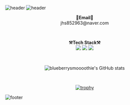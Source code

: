 ![header](https://capsule-render.vercel.app/api?type=waving&color=a13aa4&height=200&text=blueberrysmoooothie&animation=twinkling&fontColor=13eab4&fontSize=60&fontAlignY=25&stroke=FFFFFF)
![header](https://capsule-render.vercel.app/api?type=waving&color=313a74&section=footer&reversal=true&height=200&animation=twinkling&text=HAN%20SU&fontColor=13eab4&fontSize=160&fontAlignY=75&stroke=FFFFFF)


<p align="center">
  <Strong>📧Email📧</Strong>
  </br>jhs852963@naver.com</br>
</p>

</br>

<p align="center" display="inline-block">
  <Strong>⚒️Tech Stack⚒️</Strong><br>
  <img src="https://img.shields.io/badge/Python-3776AB.svg?&style=for-the-badge&logo=Python&logoColor=white"> 
   <img src = "https://img.shields.io/badge/R-level%201-blue">
   <img src="https://img.shields.io/badge/R-FCC624.svg?&style=for-the-badge&logo=Linux&logoColor=black">

</p>

</br>

<div align="center">

![blueberrysmoooothie's GitHub stats](https://github-readme-stats.vercel.app/api?username=blueberrysmoooothie&show_icons=true&theme=swift)

</br>

[![trophy](https://github-profile-trophy.vercel.app/?username=blueberrysmoooothie&row=1)](https://github.com/ryo-ma/github-profile-trophy)

</div>

![footer](https://capsule-render.vercel.app/api?type=waving&section=footer&color=random)
